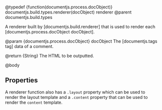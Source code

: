 @typedef {function(documentjs.process.docObject)} documentjs.build.types.renderer(docObject) renderer
@parent documentjs.build.types

A renderer built by [documentjs.build.renderer] that is used to
render each [documentjs.process.docObject docObject].  

@param {documentjs.process.docObject} docObject The [documentjs.tags tag] data
of a comment.

@return {String} The HTML to be outputted.

@body

## Properties

A renderer function also has a `.layout` property which can be used
to render the layout template and a `.content` property that can be used
to render the `content` template.



